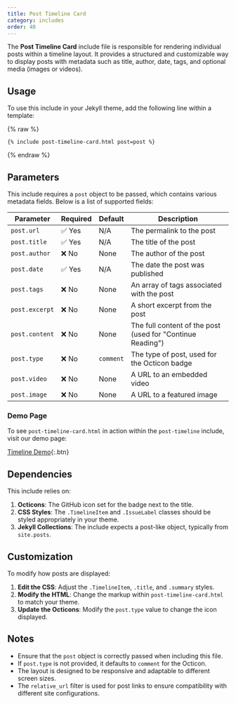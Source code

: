 ```yaml
---
title: Post Timeline Card
category: includes
order: 40
---
```


The **Post Timeline Card** include file is responsible for rendering individual posts within a timeline layout. It provides a structured and customizable way to display posts with metadata such as title, author, date, tags, and optional media (images or videos).

## Usage

To use this include in your Jekyll theme, add the following line within a template:

{% raw %}
```liquid
{% include post-timeline-card.html post=post %}
```
{% endraw %}

## Parameters

This include requires a `post` object to be passed, which contains various metadata fields. Below is a list of supported fields:

| Parameter  | Required | Default | Description |
|------------|----------|---------|-------------|
| `post.url` | ✅ Yes  | N/A     | The permalink to the post |
| `post.title` | ✅ Yes | N/A     | The title of the post |
| `post.author` | ❌ No  | None    | The author of the post |
| `post.date` | ✅ Yes | N/A     | The date the post was published |
| `post.tags` | ❌ No  | None    | An array of tags associated with the post |
| `post.excerpt` | ❌ No  | None    | A short excerpt from the post |
| `post.content` | ❌ No  | None    | The full content of the post (used for "Continue Reading") |
| `post.type` | ❌ No  | `comment` | The type of post, used for the Octicon badge |
| `post.video` | ❌ No  | None    | A URL to an embedded video |
| `post.image` | ❌ No  | None    | A URL to a featured image |

### Demo Page

To see `post-timeline-card.html` in action within the `post-timeline` include, visit our demo page:

[Timeline Demo](../../timeline.md){:.btn}

## Dependencies

This include relies on:

1. **Octicons**: The GitHub icon set for the badge next to the title.
2. **CSS Styles**: The `.TimelineItem` and `.IssueLabel` classes should be styled appropriately in your theme.
3. **Jekyll Collections**: The include expects a post-like object, typically from `site.posts`.

## Customization

To modify how posts are displayed:

1. **Edit the CSS**: Adjust the `.TimelineItem`, `.title`, and `.summary` styles.
2. **Modify the HTML**: Change the markup within `post-timeline-card.html` to match your theme.
3. **Update the Octicons**: Modify the `post.type` value to change the icon displayed.

## Notes

- Ensure that the `post` object is correctly passed when including this file.
- If `post.type` is not provided, it defaults to `comment` for the Octicon.
- The layout is designed to be responsive and adaptable to different screen sizes.
- The `relative_url` filter is used for post links to ensure compatibility with different site configurations.
